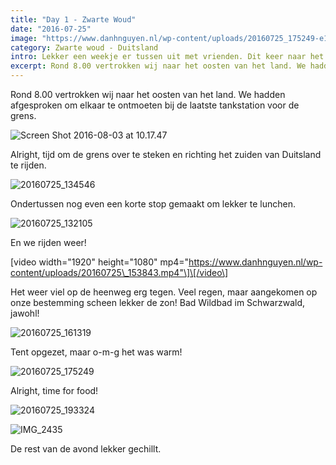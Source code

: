 ```yaml
---
title: "Day 1 - Zwarte Woud"
date: "2016-07-25"
image: "https://www.danhnguyen.nl/wp-content/uploads/20160725_175249-e1470213649194.jpg"
category: Zwarte woud - Duitsland
intro: Lekker een weekje er tussen uit met vrienden. Dit keer naar het zuiden van Duitsland, Zwarte-woud. Lekker kamperen met een tent. Nou ja, wel luxe dan, op de tent na.
excerpt: Rond 8.00 vertrokken wij naar het oosten van het land. We hadden afgesproken om elkaar te ontmoeten bij de laatste tankstation voor de grens.
---
```


Rond 8.00 vertrokken wij naar het oosten van het land. We hadden afgesproken om elkaar te ontmoeten bij de laatste tankstation voor de grens.

![Screen Shot 2016-08-03 at 10.17.47](https://www.danhnguyen.nl/wp-content/uploads/Screen-Shot-2016-08-03-at-10.17.47-e1470212366661.png)

Alright, tijd om de grens over te steken en richting het zuiden van Duitsland te rijden.

![20160725_134546](https://www.danhnguyen.nl/wp-content/uploads/20160725_134546-e1470215146933.jpg)

Ondertussen nog even een korte stop gemaakt om lekker te lunchen.

![20160725_132105](https://www.danhnguyen.nl/wp-content/uploads/20160725_132105-e1470212514703.jpg)

En we rijden weer!

\[video width="1920" height="1080" mp4="https://www.danhnguyen.nl/wp-content/uploads/20160725\_153843.mp4"\]\[/video\]

Het weer viel op de heenweg erg tegen. Veel regen, maar aangekomen op onze bestemming scheen lekker de zon! Bad Wildbad im Schwarzwald, jawohl!

![20160725_161319](https://www.danhnguyen.nl/wp-content/uploads/20160725_161319-e1470213576773.jpg)

Tent opgezet, maar o-m-g het was warm!

![20160725_175249](https://www.danhnguyen.nl/wp-content/uploads/20160725_175249-e1470213649194.jpg)

Alright, time for food!

![20160725_193324](https://www.danhnguyen.nl/wp-content/uploads/20160725_193324-e1470215367698.jpg)

![IMG_2435](https://www.danhnguyen.nl/wp-content/uploads/IMG_2435-e1470215025424.jpg)

De rest van de avond lekker gechillt.
